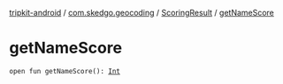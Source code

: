 [tripkit-android](../../index.md) / [com.skedgo.geocoding](../index.md) / [ScoringResult](index.md) / [getNameScore](./get-name-score.md)

# getNameScore

`open fun getNameScore(): `[`Int`](https://kotlinlang.org/api/latest/jvm/stdlib/kotlin/-int/index.html)